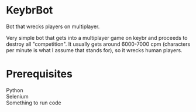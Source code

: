 # KeybrBot
Bot that wrecks players on multiplayer.

Very simple bot that gets into a multiplayer game on keybr and proceeds to destroy all "competition". 
It usually gets around 6000-7000 cpm (characters per minute is what I assume that stands for), so it wrecks human players.


# Prerequisites
Python\
Selenium\
Something to run code
